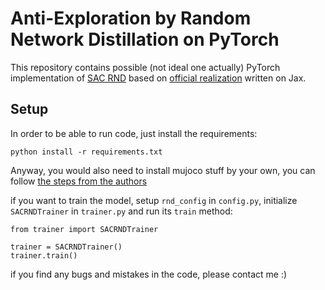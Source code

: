 # Anti-Exploration by Random Network Distillation on PyTorch

This repository contains possible (not ideal one actually) PyTorch implementation of [SAC RND](https://arxiv.org/abs/2301.13616) based on [official realization](https://github.com/tinkoff-ai/CORL/blob/howuhh/sac-rnd/algorithms/sac_rnd_jax.py) written on Jax.

## Setup
In order to be able to run code, just install the requirements:
```
python install -r requirements.txt
```
Anyway, you would also need to install mujoco stuff by your own, you can follow [the steps from the authors](https://github.com/tinkoff-ai/sac-rnd)

if you want to train the model, setup `rnd_config` in `config.py`, initialize `SACRNDTrainer` in `trainer.py` and run its `train` method:
```python3
from trainer import SACRNDTrainer

trainer = SACRNDTrainer()
trainer.train()
```
if you find any bugs and mistakes in the code, please contact me :)

